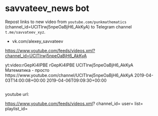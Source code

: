 # savvateev_news bot

Repost links to new video from `youtube.com/punkmathematics` (channel_id=UClTIrwj5npeOaBjH6_AkKyA)
to Telegram channel `t.me/savvateev_xyz`.


- vk.com/alexey_savvateev


https://www.youtube.com/feeds/videos.xml?channel_id=UClTIrwj5npeOaBjH6_AkKyA


<entry>
<id>yt:video:rGepKi4lPBE</id>
<yt:videoId>rGepKi4lPBE</yt:videoId>
<yt:channelId>UClTIrwj5npeOaBjH6_AkKyA</yt:channelId>
<title>+38. Кольцо многочленов</title>
<link rel="alternate" href="https://www.youtube.com/watch?v=rGepKi4lPBE"/>
<author>
<name>Математика - просто</name>
<uri>
https://www.youtube.com/channel/UClTIrwj5npeOaBjH6_AkKyA
</uri>
</author>
<published>2019-04-03T14:00:08+00:00</published>
<updated>2019-04-06T09:09:30+00:00</updated>
</entry>


##

youtube url:

https://www.youtube.com/feeds/videos.xml?
	channel_id=
	user=
	list=
	playlist_id=
